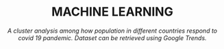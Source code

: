 <div align="center">
    <h1>MACHINE LEARNING</h1>
    <i> A cluster analysis among how population in different countries respond to covid 19 pandemic. </i>
    <i> Dataset can be retrieved using Google Trends. </i>
</div>

